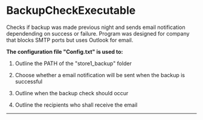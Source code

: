 # BackupCheckExecutable
Checks if backup was made previous night and sends email notification dependending on success or failure. Program was designed for company that blocks SMTP ports but uses Outlook for email.


**The configuration file "Config.txt" is used to:** 

1. Outline the PATH of the "store1_backup" folder

2. Choose whether a email notification will be sent when the backup is successful 

3. Outline when the backup check should occur 

4. Outline the recipients who shall receive the email

________________________________________________________


